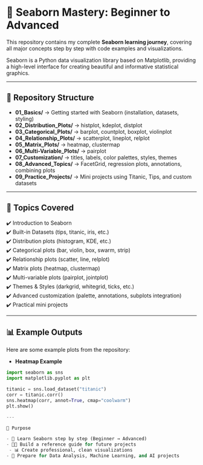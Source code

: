 # 🎨 Seaborn Mastery: Beginner to Advanced  

This repository contains my complete **Seaborn learning journey**, covering all major concepts step by step with code examples and visualizations.  

Seaborn is a Python data visualization library based on Matplotlib, providing a high-level interface for creating beautiful and informative statistical graphics.  

---

## 📂 Repository Structure  

- **01_Basics/** → Getting started with Seaborn (installation, datasets, styling)  
- **02_Distribution_Plots/** → histplot, kdeplot, distplot
- **03_Categorical_Plots/** → barplot, countplot, boxplot, violinplot 
- **04_Relationship_Plots/** → scatterplot, lineplot, relplot  
- **05_Matrix_Plots/** → heatmap, clustermap  
- **06_Multi-Variable_Plots/** → pairplot 
- **07_Customization/** → titles, labels, color palettes, styles, themes  
- **08_Advanced_Topics/** → FacetGrid, regression plots, annotations, combining plots  
- **09_Practice_Projects/** → Mini projects using Titanic, Tips, and custom datasets  

---

## 🚀 Topics Covered  

✔️ Introduction to Seaborn  
✔️ Built-in Datasets (tips, titanic, iris, etc.)  
✔️ Distribution plots (histogram, KDE, etc.)  
✔️ Categorical plots (bar, violin, box, swarm, strip)  
✔️ Relationship plots (scatter, line, relplot)  
✔️ Matrix plots (heatmap, clustermap)  
✔️ Multi-variable plots (pairplot, jointplot)  
✔️ Themes & Styles (darkgrid, whitegrid, ticks, etc.)  
✔️ Advanced customization (palette, annotations, subplots integration)  
✔️ Practical mini projects  

---

## 📊 Example Outputs  

Here are some example plots from the repository:  

- **Heatmap Example**  
```python
import seaborn as sns
import matplotlib.pyplot as plt

titanic = sns.load_dataset("titanic")
corr = titanic.corr()
sns.heatmap(corr, annot=True, cmap="coolwarm")
plt.show()

---

🎯 Purpose

- 📘 Learn Seaborn step by step (Beginner → Advanced)
- 🧑‍💻 Build a reference guide for future projects
 - 📊 Create professional, clean visualizations
- 🚀 Prepare for Data Analysis, Machine Learning, and AI projects

